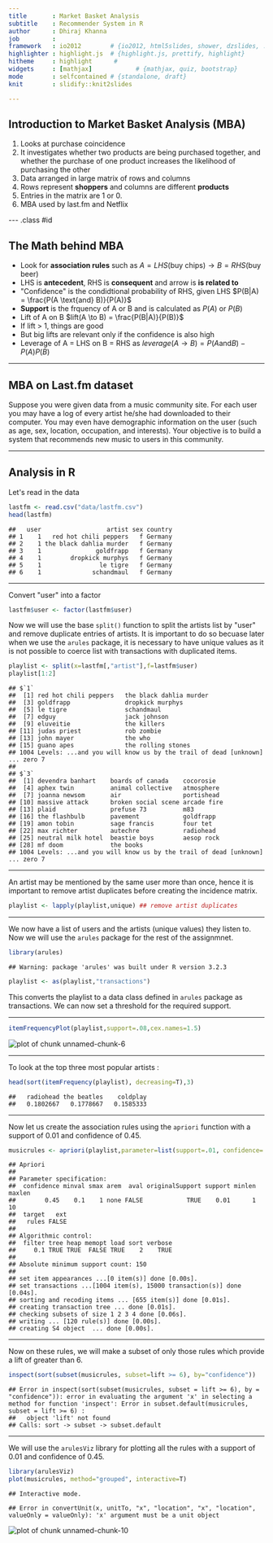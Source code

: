 ```yaml
---
title       : Market Basket Analysis
subtitle    : Recommender System in R
author      : Dhiraj Khanna
job         : 
framework   : io2012        # {io2012, html5slides, shower, dzslides, ...}
highlighter : highlight.js  # {highlight.js, prettify, highlight}
hitheme     : highlight      # 
widgets     : [mathjax]            # {mathjax, quiz, bootstrap}
mode        : selfcontained # {standalone, draft}
knit        : slidify::knit2slides

---
```

<style>
em {
  font-style: italic
}
strong {
  font-weight: bold;
}
</style>

## Introduction to Market Basket Analysis (MBA)

1. Looks at purchase coincidence
2. It investigates whether two products are being purchased together, and whether the purchase of one product increases the likelihood of purchasing the other
3. Data arranged in large matrix of rows and columns
4. Rows represent **shoppers** and columns are different **products**
5. Entries in the matrix are 1 or 0.
6. MBA used by last.fm and Netflix

--- .class #id 
## The Math behind MBA
- Look for **association rules** such as $A = LHS (\text{buy chips}) \to B = RHS (\text{buy beer})$
- LHS is **antecedent**, RHS is **consequent** and arrow is **is related to**
- "Confidence" is the condidtional probability of RHS, given LHS $P(B|A) = \frac{P(A \text{and} B)}{P(A)}$
- **Support** is the frquency of A or B and is calculated as $P(A)$ or $P(B)$
- Lift of A on B $lift(A \to B) = \frac{P(B|A)}{P(B)}$
- If lift > 1, things are good
- But big lifts are relevant only if the confidence is also high
- Leverage of A = LHS on B = RHS as $leverage(A \to B) = P(A \text{and} B) - P(A)P(B)$

---
## MBA on Last.fm dataset

Suppose you were given data from a music community site. For each user you
may have a log of every artist he/she had downloaded to their computer. You
may even have demographic information on the user (such as age, sex, location,
occupation, and interests). Your objective is to build a system that recommends
new music to users in this community.

---

## Analysis in R

Let's read in the data


```r
lastfm <- read.csv("data/lastfm.csv")
head(lastfm)
```

```
##   user                  artist sex country
## 1    1   red hot chili peppers   f Germany
## 2    1 the black dahlia murder   f Germany
## 3    1               goldfrapp   f Germany
## 4    1        dropkick murphys   f Germany
## 5    1                le tigre   f Germany
## 6    1              schandmaul   f Germany
```

---
Convert "user" into a factor


```r
lastfm$user <- factor(lastfm$user)
```

Now we will use the base `split()` function to split the artists list by "user" and remove duplicate entries of artists. It is important to do so becuase later when we use the `arules` package, it is necessary to have unique values as it is not possible to coerce list with transactions with duplicated items.


```r
playlist <- split(x=lastfm[,"artist"],f=lastfm$user)
playlist[1:2]
```

```
## $`1`
##  [1] red hot chili peppers   the black dahlia murder
##  [3] goldfrapp               dropkick murphys       
##  [5] le tigre                schandmaul             
##  [7] edguy                   jack johnson           
##  [9] eluveitie               the killers            
## [11] judas priest            rob zombie             
## [13] john mayer              the who                
## [15] guano apes              the rolling stones     
## 1004 Levels: ...and you will know us by the trail of dead [unknown] ... zero 7
## 
## $`3`
##  [1] devendra banhart    boards of canada    cocorosie          
##  [4] aphex twin          animal collective   atmosphere         
##  [7] joanna newsom       air                 portishead         
## [10] massive attack      broken social scene arcade fire        
## [13] plaid               prefuse 73          m83                
## [16] the flashbulb       pavement            goldfrapp          
## [19] amon tobin          sage francis        four tet           
## [22] max richter         autechre            radiohead          
## [25] neutral milk hotel  beastie boys        aesop rock         
## [28] mf doom             the books          
## 1004 Levels: ...and you will know us by the trail of dead [unknown] ... zero 7
```

---

An artist may be mentioned by the same user more than once, hence it is important to remove artist duplicates before creating the incidence matrix.


```r
playlist <- lapply(playlist,unique) ## remove artist duplicates
```

---

We now have a list of users and the artists (unique values) they listen to. Now we will use the `arules` package for the rest of the assignmnet.


```r
library(arules)
```

```
## Warning: package 'arules' was built under R version 3.2.3
```

```r
playlist <- as(playlist,"transactions")
```
This converts the playlist to a data class defined in `arules` package as transactions. We can now set a threshold for the required support.

---


```r
itemFrequencyPlot(playlist,support=.08,cex.names=1.5)
```

![plot of chunk unnamed-chunk-6](assets/fig/unnamed-chunk-6-1.png)

---
To look at the top three most popular artists :

```r
head(sort(itemFrequency(playlist), decreasing=T),3)
```

```
##   radiohead the beatles    coldplay 
##   0.1802667   0.1778667   0.1585333
```

---
Now let us create the association rules using the `apriori` function with a support of 0.01 and confidence of 0.45.


```r
musicrules <- apriori(playlist,parameter=list(support=.01, confidence=.45))
```

```
## Apriori
## 
## Parameter specification:
##  confidence minval smax arem  aval originalSupport support minlen maxlen
##        0.45    0.1    1 none FALSE            TRUE    0.01      1     10
##  target   ext
##   rules FALSE
## 
## Algorithmic control:
##  filter tree heap memopt load sort verbose
##     0.1 TRUE TRUE  FALSE TRUE    2    TRUE
## 
## Absolute minimum support count: 150 
## 
## set item appearances ...[0 item(s)] done [0.00s].
## set transactions ...[1004 item(s), 15000 transaction(s)] done [0.04s].
## sorting and recoding items ... [655 item(s)] done [0.01s].
## creating transaction tree ... done [0.01s].
## checking subsets of size 1 2 3 4 done [0.06s].
## writing ... [120 rule(s)] done [0.00s].
## creating S4 object  ... done [0.00s].
```
---
Now on these rules, we will make a subset of only those rules which provide a lift of greater than 6.


```r
inspect(sort(subset(musicrules, subset=lift >= 6), by="confidence"))
```

```
## Error in inspect(sort(subset(musicrules, subset = lift >= 6), by = "confidence")): error in evaluating the argument 'x' in selecting a method for function 'inspect': Error in subset.default(musicrules, subset = lift >= 6) : 
##   object 'lift' not found
## Calls: sort -> subset -> subset.default
```

---
We will use the `arulesViz` library for plotting all the rules with a support of 0.01 and confidence of 0.45.


```r
library(arulesViz)
plot(musicrules, method="grouped", interactive=T)
```

```
## Interactive mode.
```

```
## Error in convertUnit(x, unitTo, "x", "location", "x", "location", valueOnly = valueOnly): 'x' argument must be a unit object
```

![plot of chunk unnamed-chunk-10](assets/fig/unnamed-chunk-10-1.png)
